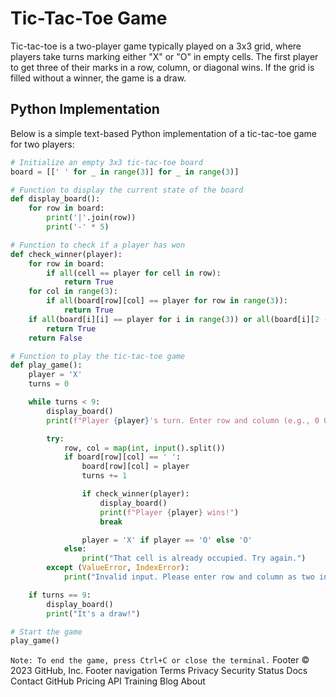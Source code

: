 # Tic-Tac-Toe Game

Tic-tac-toe is a two-player game typically played on a 3x3 grid, where players take turns marking either "X" or "O" in empty cells. The first player to get three of their marks in a row, column, or diagonal wins. If the grid is filled without a winner, the game is a draw.

## Python Implementation

Below is a simple text-based Python implementation of a tic-tac-toe game for two players:

```python
# Initialize an empty 3x3 tic-tac-toe board
board = [[' ' for _ in range(3)] for _ in range(3)]

# Function to display the current state of the board
def display_board():
    for row in board:
        print('|'.join(row))
        print('-' * 5)

# Function to check if a player has won
def check_winner(player):
    for row in board:
        if all(cell == player for cell in row):
            return True
    for col in range(3):
        if all(board[row][col] == player for row in range(3)):
            return True
    if all(board[i][i] == player for i in range(3)) or all(board[i][2 - i] == player for i in range(3)):
        return True
    return False

# Function to play the tic-tac-toe game
def play_game():
    player = 'X'
    turns = 0

    while turns < 9:
        display_board()
        print(f"Player {player}'s turn. Enter row and column (e.g., 0 0 for the top-left cell):")

        try:
            row, col = map(int, input().split())
            if board[row][col] == ' ':
                board[row][col] = player
                turns += 1

                if check_winner(player):
                    display_board()
                    print(f"Player {player} wins!")
                    break

                player = 'X' if player == 'O' else 'O'
            else:
                print("That cell is already occupied. Try again.")
        except (ValueError, IndexError):
            print("Invalid input. Please enter row and column as two integers.")

    if turns == 9:
        display_board()
        print("It's a draw!")

# Start the game
play_game()
```
`Note: To end the game, press Ctrl+C or close the terminal.`
Footer
© 2023 GitHub, Inc.
Footer navigation
Terms
Privacy
Security
Status
Docs
Contact GitHub
Pricing
API
Training
Blog
About
